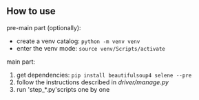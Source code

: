 ## How to use

pre-main part (optionally):
- create a venv catalog: ```python -m venv venv```
- enter the venv mode: ```source venv/Scripts/activate```

main part:
1) get dependencies: ```pip install beautifulsoup4 selene --pre```
2) follow the instructions described in *driver/manage.py*
3) run 'step_*.py'scripts one by one
